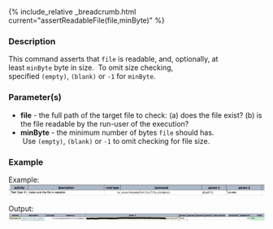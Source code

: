 {% include_relative _breadcrumb.html current="assertReadableFile(file,minByte)" %}


### Description
This command asserts that `file` is readable, and, optionally, at least `minByte` byte in size.  To omit size 
checking, specified `(empty)`, `(blank)` or `-1` for `minByte`.


### Parameter(s)
- **file** \- the full path of the target file to check: (a) does the file exist? (b) is the file readable by the 
  run-user of the execution?
- **minByte** \- the minimum number of bytes `file` should has.  Use `(empty)`, `(blank)` or `-1` to omit checking 
  for file size.


### Example
Example:<br/>
![script](image/assertReadable_01.png)

Output:<br/>
![output](image/assertReadable_02.png)
